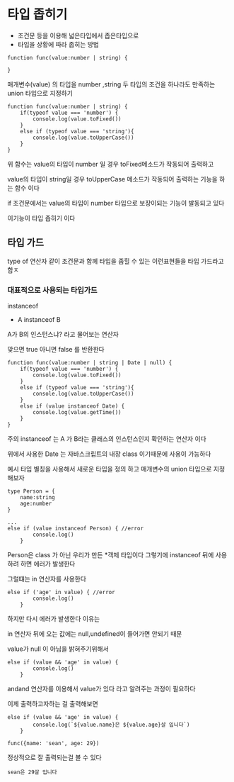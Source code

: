 # 타입 좁히기 

+ 조건문 등을 이용해 넓은타입에서 좁은타입으로
+ 타입을 상황에 따라 좁히는 방법

```
function func(value:number | string) {
    
}
```

매개변수(value) 의 타입을 number ,string 두 타입의 조건을 하나라도 만족하는 union 타입으로 지정하기

```
function func(value:number | string) {
    if(typeof value === 'number') {
        console.log(value.toFixed())
    } 
    else if (typeof value === 'string'){
        console.log(value.toUpperCase())
    }
}
```

위 함수는 value의 타입이 number 일 경우 toFixed메소드가 작동되어 출력하고 

value의 타입이 string일 경우 
toUpperCase 메소드가 작동되어 출력하는 기능을 하는 함수 이다 

if 조건문에서는 value의 타입이 number 타입으로 보장이되는 기능이 발동되고 있다 

이기능이 타입 좁히기 이다 

## 타입 가드

type of 연산자 같이 조건문과 함께 타입을 좁힐 수 있는 이런표현들을 타입 가드라고 함ㅈ

### 대표적으로 사용되는 타입가드

instanceof 

+ A instanceof B

A가 B의 인스턴스냐? 라고 물어보는 연산자 

맞으면 true 아니면 false 를 반환한다

```
function func(value:number | string | Date | null) {
    if(typeof value === 'number') {
        console.log(value.toFixed())
    } 
    else if (typeof value === 'string'){
        console.log(value.toUpperCase())
    }
    else if (value instanceof Date) {
        console.log(value.getTime())
    }
}
```

주의 instanceof 는  A 가 B라는 클래스의 인스턴스인지 확인하는 연산자 이다 

위에서 사용한 Date 는 자바스크립트의 내장 class 이기때문에 사용이 가능하다 

예시
타입 별칭을 사용해서 새로운 타입을 정의 하고 매개변수의 union 타입으로 지정해보자 
```
type Person = {
    name:string
    age:number
}
```

```
...
else if (value instanceof Person) { //error
        console.log()
    }
```

Person은 class 가 아닌 우리가 만든 *객체 타입이다
그렇기에 instanceof 뒤에 사용하려 하면 에러가 발생한다 

그럴떄는 in 연산자를 사용한다 

```
else if ('age' in value) { //error
        console.log() 
    }
```

하지만 다시 에러가 발생한다 이유는

in 연산자 뒤에 오는 값에는 null,undefined이 들어가면 안되기 때문

value가 null 이 아님을 밝혀주기위해서 

```
else if (value && 'age' in value) {
        console.log()
    }
```

andand 연산자를 이용해서 value가 있다 라고 알려주는 과정이 필요하다

이제 출력하고자하는 걸 출력해보면
```
else if (value && 'age' in value) {
        console.log(`${value.name}은 ${value.age}살 입니다`)
    }

func({name: 'sean', age: 29})
```

정상적으로 잘 출력되는걸 볼 수 있다 
```
sean은 29살 입니다
```

